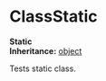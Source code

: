 # ClassStatic

**Static**  
**Inheritance:** [object](https://docs.microsoft.com/en-us/dotnet/api/system.object)  
  
Tests static class.  
  
  

